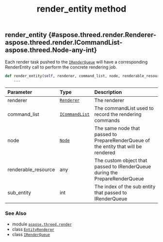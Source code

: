﻿---
title: render_entity method
second_title: Aspose.3D for Python via .NET API References
description: 
type: docs
weight: 70
url: /python-net/aspose.threed.render/entityrenderer/render_entity/
is_root: false
---

## render_entity {#aspose.threed.render.Renderer-aspose.threed.render.ICommandList-aspose.threed.Node-any-int}

Each render task pushed to the [`IRenderQueue`](/3d/python-net/aspose.threed.render/irenderqueue) will have a corresponding RenderEntity call
to perform the concrete rendering job.



```python
def render_entity(self, renderer, command_list, node, renderable_resource, sub_entity):
    ...
```


| Parameter | Type | Description |
| :- | :- | :- |
| renderer | [`Renderer`](/3d/python-net/aspose.threed.render/renderer) | The renderer |
| command_list | [`ICommandList`](/3d/python-net/aspose.threed.render/icommandlist) | The commandList used to record the rendering commands |
| node | [`Node`](/3d/python-net/aspose.threed/node) | The same node that passed to PrepareRenderQueue of the entity that will be rendered |
| renderable_resource | any | The custom object that passed to IRenderQueue during the PrepareRenderQueue |
| sub_entity | int | The index of the sub entity that passed to IRenderQueue |



### See Also
* module [`aspose.threed.render`](../../)
* class [`EntityRenderer`](/3d/python-net/aspose.threed.render/entityrenderer)
* class [`IRenderQueue`](/3d/python-net/aspose.threed.render/irenderqueue)
